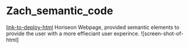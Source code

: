 # Zach_semantic_code
[link-to-deploy-html](https://coffeeblvckk.github.io/homework1/)
Horiseon Webpage, provided semantic elements to provide the user with a more effieciant user experince.
![screen-shot-of-html]